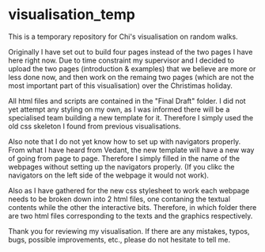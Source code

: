 # visualisation_temp
This is a temporary repository for Chi's visualisation on random walks.

Originally I have set out to build four pages instead of the two pages I have here right now. Due to time constraint my supervisor and I decided to upload the two pages (introduction & examples) that we believe are more or less done now, and then work on the remaing two pages (which are not the most important part of this visualisation) over the Christimas holiday.

All html files and scripts are contained in the "Final Draft" folder. I did not yet attempt any styling on my own, as I was informed there will be a specialised team building a new template for it. Therefore I simply used the old css skeleton I found from previous visualisations.

Also note that I do not yet know how to set up with navigators properly. From what I have heard from Vedant, the new template will have a new way of going from page to page. Therefore I simply filled in the name of the webpages without setting up the navigators properly. (If you clikc the navigators on the left side of the webpage it would not work).

Also as I have gathered for the new css stylesheet to work each webpage needs to be broken down into 2 html files, one contaning the textual contents while the other the interactive bits. Therefore, in which folder there are two html files corresponding to the texts and the graphics respectively.

Thank you for reviewing my visualisation. If there are any mistakes, typos, bugs, possible improvements, etc., please do not hesitate to tell me.
